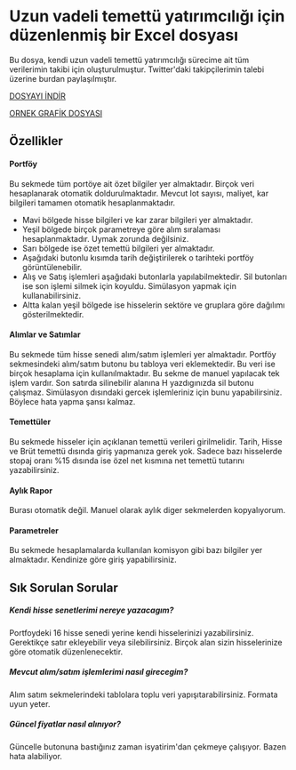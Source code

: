 # Uzun vadeli temettü yatırımcılığı için düzenlenmiş bir Excel dosyası

Bu dosya, kendi uzun vadeli temettü yatırımcılığı sürecime ait tüm verilerimin takibi için oluşturulmuştur. 
Twitter'daki takipçilerimin talebi üzerine burdan paylaşılmıştır. 

[DOSYAYI İNDİR](https://github.com/finansal-ozgur/temettu_excel/blob/master/temettu_paylasim.xlsm?raw=true)

[ORNEK GRAFİK DOSYASI](https://github.com/finansal-ozgur/temettu_excel/blob/master/ornek_grafik.xlsx?raw=true)

## Özellikler

#### Portföy 

Bu sekmede tüm portöye ait özet bilgiler yer almaktadır. Birçok veri hesaplanarak otomatik doldurulmaktadır. 
Mevcut lot sayısı, maliyet, kar bilgileri tamamen otomatik hesaplanmaktadır. 

- Mavi bölgede hisse bilgileri ve kar zarar bilgileri yer almaktadır. 
- Yeşil bölgede birçok parametreye göre alım sıralaması hesaplanmaktadır. Uymak zorunda değilsiniz. 
- Sarı bölgede ise özet temettü bilgileri yer almaktadır. 
- Aşağıdaki butonlu kısımda tarih değiştirilerek o tarihteki portföy görüntülenebilir. 
- Alış ve Satış işlemleri aşağıdaki butonlarla yapılabilmektedir. Sil butonları ise son işlemi silmek için koyuldu. Simülasyon yapmak için kullanabilirsiniz. 
- Altta kalan yeşil bölgede ise hisselerin sektöre ve gruplara göre dağılımı gösterilmektedir. 

#### Alımlar ve Satımlar

Bu sekmede tüm hisse senedi alım/satım işlemleri yer almaktadır. Portföy sekmesindeki alım/satım butonu bu tabloya veri eklemektedir. 
Bu veri ise birçok hesaplama için kullanılmaktadır. Bu sekme de manuel yapılacak tek işlem vardır. 
Son satırda silinebilir alanına H yazdıgınızda sil butonu çalışmaz. Simülasyon dısındaki gercek işlemleriniz için bunu yapabilirsiniz. 
Böylece hata yapma şansı kalmaz. 

#### Temettüler

Bu sekmede hisseler için açıklanan temettü verileri girilmelidir. Tarih, Hisse ve Brüt temettü dısında giriş yapmanıza gerek yok. 
Sadece bazı hisselerde stopaj oranı %15 dısında ise özel net kısmına net temettü tutarını yazabilirsiniz. 

#### Aylık Rapor

Burası otomatik değil. Manuel olarak aylık diger sekmelerden kopyalıyorum. 

#### Parametreler

Bu sekmede hesaplamalarda kullanılan komisyon gibi bazı bilgiler yer almaktadır. Kendinize göre giriş yapabilirsiniz. 

## Sık Sorulan Sorular

##### Kendi hisse senetlerimi nereye yazacagım?
Portfoydeki 16 hisse senedi yerine kendi hisselerinizi yazabilirsiniz. Gerektikçe satır ekleyebilir veya silebilirsiniz. 
Birçok alan sizin hisselerinize göre otomatik düzenlenecektir. 

##### Mevcut alım/satım işlemlerimi nasıl girecegim?
Alım satım sekmelerindeki tablolara toplu veri yapışıtarabilirsiniz. Formata uyun yeter. 

##### Güncel fiyatlar nasıl alınıyor?
Güncelle butonuna bastığınız zaman isyatirim'dan çekmeye çalışıyor. Bazen hata alabiliyor. 
